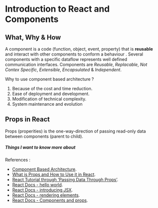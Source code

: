 # Introduction to React and Components 

## What, Why & How

A component is a code (function, object, event, property) that is **reusable** and interact with other components to conform a behaviour . Several components with a specific dataflow represents well defined communication interfaces.
Components are *Reusable*, *Replacable*, *Not Contex Specific*, *Extensible*, *Encapsulated* & *Independent*. 

Why to use component based architecture ?

1. Because of the cost and time reduction.
2. Ease of deployment and development.
3. Modification of technical complexity.
4. System maintenance and evolution

## Props in React

Props (properities) is the one-way-direction of passing read-only data between components (parent to child).

##### Things I want to know more about

References :

* [Component Based Architecture](https://www.tutorialspoint.com/software_architecture_design/component_based_architecture.htm).
* [What is Props and How to Use it in React](https://itnext.io/what-is-props-and-how-to-use-it-in-react-da307f500da0#:~:text=%E2%80%9CProps%E2%80%9D%20is%20a%20special%20keyword,way%20from%20parent%20to%20child).
* [React Tutorial through ‘Passing Data Through Props’](https://reactjs.org/tutorial/tutorial.html).
* [React Docs - hello world](https://reactjs.org/docs/hello-world.html).
* [React Docs - introducing JSX](https://reactjs.org/docs/introducing-jsx.html).
* [React Docs - rendering elements](https://reactjs.org/docs/rendering-elements.html).
* [React Docs - Components and props](https://reactjs.org/docs/components-and-props.html).
